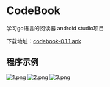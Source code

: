 # CodeBook
学习go语言的阅读器 android studio项目

下载地址：[codebook-0.1.1.apk](https://raw.githubusercontent.com/icngor/softwareBinary/master/codebook/codebook-0.1.1.apk)

## 程序示例
![1.png](https://raw.githubusercontent.com/icngor/CodeBook/master/images/codebookView1.png)
![2.png](https://raw.githubusercontent.com/icngor/CodeBook/master/images/codebookView2.png)
![3.png](https://raw.githubusercontent.com/icngor/CodeBook/master/images/codebookView3.png)
